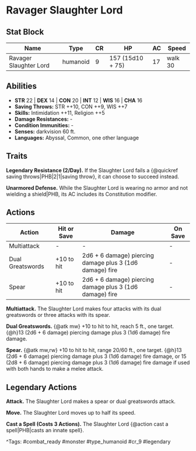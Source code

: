 # Ravager Slaughter Lord

## Stat Block

| Name | Type | CR | HP | AC | Speed |
|------|------|----|----|----|-------|
| Ravager Slaughter Lord | humanoid | 9 | 157 (15d10 + 75) | 17 | walk 30 |

## Abilities

- **STR** 22 | **DEX** 14 | **CON** 20 | **INT** 12 | **WIS** 16 | **CHA** 16
- **Saving Throws:** STR ++10, CON ++9, WIS ++7  
- **Skills:** Intimidation ++11, Religion ++5  
- **Damage Resistances:** -  
- **Condition Immunities:** -  
- **Senses:** darkvision 60 ft.  
- **Languages:** Abyssal, Common, one other language

## Traits

**Legendary Resistance (2/Day).** If the Slaughter Lord fails a {@quickref saving throws|PHB|2|1|saving throw}, it can choose to succeed instead.

**Unarmored Defense.** While the Slaughter Lord is wearing no armor and not wielding a shield|PHB, its AC includes its Constitution modifier.


## Actions

| Action | Hit or Save | Damage | On Save |
|--------|--------------|--------|----------|
| Multiattack | - | - | - |
| Dual Greatswords | +10 to hit | 2d6 + 6 damage) piercing damage plus 3 (1d6 damage) fire | - |
| Spear | +10 to hit | 2d6 + 6 damage) piercing damage plus 3 (1d6 damage) fire | - |

**Multiattack.** The Slaughter Lord makes four attacks with its dual greatswords or three attacks with its spear.

**Dual Greatswords.** {@atk mw} +10 to hit to hit, reach 5 ft., one target. {@h}13 (2d6 + 6 damage) piercing damage plus 3 (1d6 damage) fire damage.

**Spear.** {@atk mw,rw} +10 to hit to hit, range 20/60 ft., one target. {@h}13 (2d6 + 6 damage) piercing damage plus 3 (1d6 damage) fire damage, or 15 (2d8 + 6 damage) piercing damage plus 3 (1d6 damage) fire damage if used with both hands to make a melee attack.

## Legendary Actions

**Attack.** The Slaughter Lord makes a spear or dual greatswords attack.

**Move.** The Slaughter Lord moves up to half its speed.

**Cast a Spell (Costs 3 Actions).** The Slaughter Lord {@action cast a spell|PHB|casts an innate spell}.



^Tags: #combat_ready #monster #type_humanoid #cr_9 #legendary